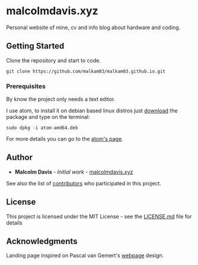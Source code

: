 
# malcolmdavis.xyz

Personal website of mine, cv and info blog about hardware and coding.

## Getting Started

Clone the repository and start to code.
```
git clone https://github.com/malkam03/malkam03.github.io.git
```

### Prerequisites

By know the project only needs a text editor.

I use atom, to install it on debian based linux distros just [download](https://atom.io/download/deb) the package and type on the terminal:
```
sudo dpkg -i atom-amd64.deb
```
For more details you can go to the [atom's page](https://flight-manual.atom.io/getting-started/sections/installing-atom/).


## Author

* **Malcolm Davis** - *Initial work* - [malcolmdavis.xyz](https://github.com/malkam03/malkam03.github.io)

See also the list of [contributors](https://github.com/your/project/contributors) who participated in this project.

## License

This project is licensed under the MIT License - see the [LICENSE.md](LICENSE.md) file for details

## Acknowledgments

Landing page inspired on Pascal van Gemert's [webpage](http://www.pascalvangemert.nl/) design.
